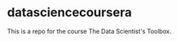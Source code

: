 datasciencecoursera
===================

This is a repo for the course The Data Scientist's Toolbox.
